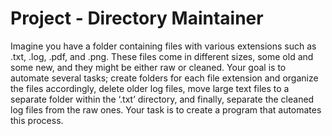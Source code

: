 # Project - Directory Maintainer

Imagine you have a folder containing files with various extensions such as .txt, .log, .pdf, and .png. These files come in different sizes, some old and some new, and they might be either raw or cleaned. Your goal is to automate several tasks; create folders for each file extension and organize the files accordingly, delete older log files, move large text files to a separate folder within the ‘.txt’ directory, and finally, separate the cleaned log files from the raw ones. Your task is to create a program that automates this process. 
